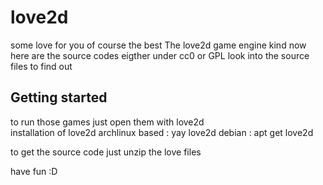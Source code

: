 # love2d

some love for you of course the best  The love2d  game engine kind   now here are the source codes eigther under cc0 or GPL look into the source files to find out 

## Getting started

to run those games  just open them with love2d  
installation of love2d 
archlinux based : yay love2d
debian : apt get love2d

to get the source code just unzip the love files  

have fun :D

